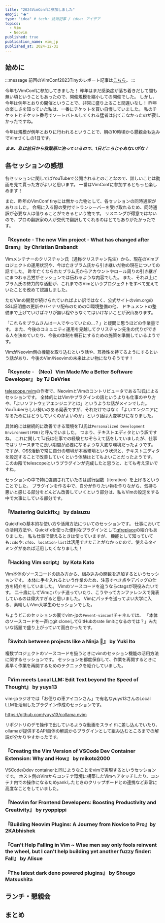 ```yaml
---
title: "2024VimConfに参加しました"
emoji: "🫖"
type: "idea" # tech: 技術記事 / idea: アイデア
topics:
  - Vim
  - Neovim
published: true
publication_name: vim_jp
published_at: 2024-12-31
---
```


## 始めに

<!-- textlint-disable -->
:::message
前回のVimConf2023Tinyのレポート記事は[こちら](https://zenn.dev/yasunori_kirin/articles/0003-vimconf_impressions)。
:::
<!-- textlint-enable -->

今年もVimConfに参加してきました！
昨年はまだ感染症が落ち着きだして間も無い頃ということもあったので、開催規模を縮小しての開催でした。
しかし、今年は例年とおりの開催ということで、非常に盛り上ること間違いなし！
昨年の楽しさを知っていた私は、一番にチケットを買い自慢していました。
私のチケットとチケット番号でソートバトルしてくれる猛者は出てこなかったのが寂しかったですね。

今年は規模が例年とおりに行われるということで、朝の10時頃から懇親会も込みでVimづくしの1日です。

***まぁ、私は前日から秋葉原に泊っているので、1日どころじゃあないがな！***

## 各セッションの感想

各セッションに関してはYouTubeで公開されるとのことなので、詳しいことは動画を見て貰った方がよいと思います。
一番はVimConfに参加するともっと楽しめます！

また、昨年のVimConf tinyには無かった物として、各セッションの同時通訳がありました。
会場に入る際の受付でトランシーバーを受け取れるため、同時通訳が必要な人は借りることができるという物です。
リスニングが得意ではないので、プロの翻訳家の人が交代で翻訳してくれるのはとてもありがたかったです。

### 『Keynote - The new Vim project - What has changed after Bram』 by Christian Brabandt

Vimメンテナーのクリスチャン氏（通称クリスチャン先生）から、現在のVimプロジェクトの運用状況や、今は亡きブラム氏から引き継いだ物の現在についての話でした。
昨年亡くなられたブラム氏からアカウントやロール周りの引き継ぎにまつわる苦労がセッションでは伝わるような内容でした。
また、それ以上にブラム氏の勢力的な活動が、これまでのVimというプロジェクトをすべて支えていたことを改めて認識しました。

ただVimの開発が続けられていればよい訳ではなく、公式サイトのvim.orgのSSL証明書の更新やバイナリ配布のためのCI環境整備の他、
ドキュメントの整備まで上げていけばキリが無い程やらなくてはいけないことが沢山あります。

「これらをブラムさんは一人でやっていたの…？」と疑問に思うほどの作業量です。
また、今後のコミュニティ運用を見越してクリスチャン先生の代りができる人を決めていたり、今後の体制を磐石にするための施策を準備しているようです。

VimがNeovim側の機能を取り込むという話や、互換性を持てるようにするという話があり、今後のVim/Neovimの未来はよい物になりそうです！

### 『Keynote - （Neo）Vim Made Me a Better Software Developer』 by TJ DeVries

[telescope.nvim](https://github.com/nvim-telescope/telescope.nvim)の作者で、NeovimとVimのコントリビュータであるTJ氏によるセッションです。
全体的にはVimやプラグインの話というよりも仕事のやり方や、「よいソフトウェアエンジニアとは」というような話がメインでした。
YouTuberらしい勢いのある発表ですが、それだけではなく「よいエンジニアになるためにはどうしていくのがよいのか」という話は大変学びになりました。

具体的には継続的に改善できる環境をTJ氏は`Personalized Development Environment(PDE)`と呼んでいました。
つまり、テキストエディタという訳ですね。
これに関してTJ氏は仕事での経験となぞらえて話をしていましたが、仕事ではリリースまでに長い期間が必要になるような大変な環境だったようです。
ですが、OSS活動で常に自分の環境が本番環境という状況と、テキストエディタを設定することで改善していくという体験はとてもよいことだったようです。
このお陰でtelescopeというプラグインが完成したと思うと、とても考え深いですね。

セッションの中で特に強調されていたのは試行回数（iteration）を上げるということでした。
プラグインを作る中で、自分が作りたい物を作りながら、気持ち悪いと感じる部分をどんどん改善していくという部分は、私もVimの設定をする中で大事にしている部分です。

### 『Mastering Quickfix』 by daisuzu

Quickfixの基本的な使い方や活用方法についてのセッションです。
仕事においての活用方法や、Quickfixを使った便利なプラグインとして[qfreplace](https://github.com/thinca/vim-qfreplace)の紹介もありました。
私も仕事で使えるときは使っていますが、
機能として知っていても`:cdo`や`:cfdo`、`location-list`は活用できたことがなかったので、使えるタイミングがあれば活用したくなりました！

### 『Hacking Vim script』 by Kota Kato

Vim本体のソースコードの読み方から、組み込みの関数を追加するというセッションです。
本体に手を入れるという作業のため、注意すべき点やデバッグの仕方を紹介をしていました。
Vimのソースコードを追うならctagsが現役みたいです。
二十歳にしてVimにパッチ送っていたり、こうやってカンファレンスで発表しているのは偉大すぎると思いました。
Vimにパッチを送ってよい大学に入る、素晴しいVim大学生のセッションでした。

ちょうどこのセッションの裏でvim-jpの`#event-vimconf`チャネルでは、
「本体のソースコードを一斉にgit cloneしてGitHubのrate limitになるのでは？」みたいな話題で盛り上がっていて面白かったです。

### 『Switch between projects like a Ninja 🥷』 by Yuki Ito

複数プロジェクトのソースコードを扱うときにvimのセッション機能の活用方法に関するセッションです。
セッションを都度保存して、作業を再開するときに素早く作業を再開するためのテクニックを紹介していました。

### 『Vim meets Local LLM: Edit Text beyond the Speed of Thought』 by yuys13

vim-jpラジオでは「お便りの車アイコンさん」で有名なyuys13さんのLocal LLMを活用したプラグイン作成のセッションです。

https://github.com/yuys13/collama.nvim

リポジトリのデモ操作で出しているような動画をスライドに差し込んでいたり、
ollamaが提供するAPI自体の解説からプラグインとして組み込むところまでの解説が分かりやすかったです。

### 『Creating the Vim Version of VSCode Dev Container Extension: Why and How』 by mikoto2000

VSCodeのdev containerと同じようなことをvimで実現するというセッションです。
ホスト側のVimからコンテナ環境に構築したVimへアタッチしたり、コンテナ内での操作になるためyankしたときのクリップボードとの連携など非常に高度なことをしていました。

### 『Neovim for Frontend Developers: Boosting Productivity and Creativity』 by ryoppippi

### 『Building Neovim Plugins: A Journey from Novice to Pro』by 2KAbhishek

### 『Can't Help Falling in Vim ~ Wise men say only fools reinvent the wheel, but I can't help building yet another fuzzy finder: Fall』 by Λlisue

### 『The latest dark deno powered plugins』 by Shougo Matsushita

## ランチ・懇親会

## まとめ
